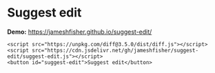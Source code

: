 # Suggest edit

**Demo:** https://jameshfisher.github.io/suggest-edit/

```
<script src="https://unpkg.com/diff@3.5.0/dist/diff.js"></script>
<script src="https://cdn.jsdelivr.net/gh/jameshfisher/suggest-edit/suggest-edit.js"></script>
<button id="suggest-edit">Suggest edit</button>
```
